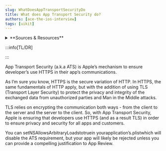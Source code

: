 ```yaml
---
slug: WhatDoesAppTransportSecurityDo
title: What does App Transport Security do?
authors: [ace-the-ios-interview]
tags: [uikit]
---
```


<details>
  <summary>**Sources & Resources**</summary>

  **Main Source:** [Ace the iOS Interview](https://aryamansharda.gumroad.com/l/tcvck)

  **Additional Sources:**

  **Further Reading:**

</details>

:::info[TL/DR]

:::

App Transport Security (a.k.a ATS) is Apple’s mechanism to ensure developer’s use HTTPS in their app’s communications.

As I’m sure you know, HTTPS is the secure variation of HTTP. In HTTPS, the same fundamentals of HTTP apply, but with the addition of using TLS (Transport Layer Security) to protect the privacy and integrity of the exchanged data from unauthorized parties and Man in the Middle attacks.

TLS relies on encrypting the communication both ways - from the client to the server and the server to the client. So, with App Transport Security, Apple is ensuring that developers use HTTPS (and as a result TLS) in order to ensure privacy and security for all apps and customers.

You can setNSAllowsArbitraryLoadstotruein yourapplication’s.plistwhich will disable the ATS requirement, but your app will likely be rejected unless you can provide a compelling justification to App Review.
